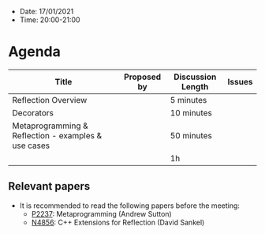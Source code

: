 * Date: 17/01/2021
* Time: 20:00-21:00

# Agenda

| Title | Proposed by | Discussion Length | Issues       |
|----------|-------------|-------------|----------------|
| Reflection Overview |   | 5 minutes   |   |
| Decorators |   | 10 minutes   |   |
| Metaprogramming & Reflection - examples & use cases |   | 50 minutes   |   |
|           |   | 1h     |          |

## Relevant papers

* It is recommended to read the following papers before the meeting:
  * [P2237](https://wg21.link/p2237): Metaprogramming (Andrew Sutton) 
  * [N4856](https://wg21.link/n4856): C++ Extensions for Reflection (David Sankel) 
